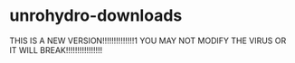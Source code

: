 # unrohydro-downloads
THIS IS A NEW VERSION!!!!!!!!!!!!!!1
YOU MAY NOT MODIFY THE VIRUS OR IT WILL BREAK!!!!!!!!!!!!!!!!
